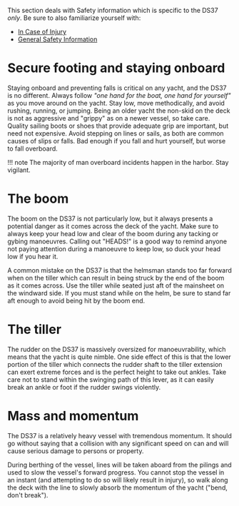 This section deals with Safety information which is specific to the DS37 *only*. Be sure to also familiarize yourself with:

- [In Case of Injury](in-case-of-injury.md)
- [General Safety Information](kdy-safety.md)

# Secure footing and staying onboard

Staying onboard and preventing falls is critical on any yacht, and the DS37 is
no different. Always follow _"one hand for the boat, one hand for yourself"_ as
you move around on the yacht. Stay low, move methodically, and avoid rushing,
running, or jumping. Being an older yacht the non-skid on the deck is not as
aggressive and "grippy" as on a newer vessel, so take care. Quality sailing
boots or shoes that provide adequate grip are important, but need not
expensive. Avoid stepping on lines or sails, as both are common causes of slips
or falls. Bad enough if you fall and hurt yourself, but worse to fall
overboard.

!!! note
    The majority of man overboard incidents happen in the harbor. Stay
    vigilant.

# The boom

The boom on the DS37 is not particularly low, but it always presents a
potential danger as it comes across the deck of the yacht. Make sure to always
keep your head low and clear of the boom during any tacking or gybing
manoeuvres. Calling out "HEADS!" is a good way to remind anyone not paying
attention during a manoeuvre to keep low, so duck your head low if you hear it.

A common mistake on the DS37 is that the helmsman stands too far forward when
on the tiller which can result in being struck by the end of the boom as it
comes across. Use the tiller while seated just aft of the mainsheet on the
windward side. If you must stand while on the helm, be sure to stand far aft
enough to avoid being hit by the boom end.

# The tiller

The rudder on the DS37 is massively oversized for manoeuvrability, which means
that the yacht is quite nimble. One side effect of this is that the lower
portion of the tiller which connects the rudder shaft to the tiller extension
can exert extreme forces and is the perfect height to take out ankles. Take
care not to stand within the swinging path of this lever, as it can easily
break an ankle or foot if the rudder swings violently.

# Mass and momentum

The DS37 is a relatively heavy vessel with tremendous momentum. It should go
without saying that a collision with any significant speed on can and will
cause serious damage to persons or property.

During berthing of the vessel, lines will be taken aboard from the pilings and
used to slow the vessel's forward progress. You cannot stop the vessel in an
instant (and attempting to do so will likely result in injury), so walk along
the deck with the line to slowly absorb the momentum of the yacht ("bend, don't
break").
